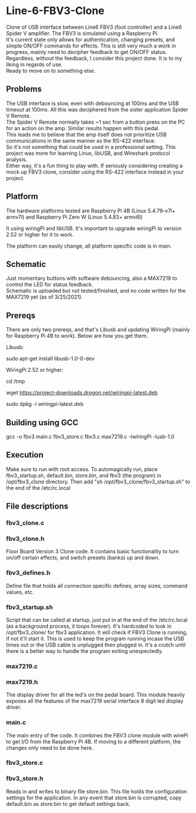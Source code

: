 # Line-6-FBV3-Clone
Clone of USB interface between Line6 FBV3 (foot controller) and a Line6 Spider V amplifier. 
The FBV3 is simulated using a Raspberry Pi.  
It's current state only allows for authentication, changing presets, and simple ON/OFF commands for effects. 
This is still very much a work in progress, mainly need to decipher feedback to get ON/OFF status.
Regardless, without the feedback, I consider this project done.  It is to my liking in regards of use.  
Ready to move on to something else.

## Problems
The USB interface is slow, even with debouncing at 100ms and the USB timeout at 100ms.  All this was deciphered from the sister application Spider V Remote.  
The Spider V Remote normally takes ~1 sec from a button press on the PC for an action on the amp.  Similar results happen with this pedal.  
This leads me to believe that the amp itself does not prioritize USB communications in the same manner as the RS-422 interface.  
So it's not something that could be used in a professional setting.  This project was more for learning Linux, libUSB, and Wireshark protocol analysis.  
Either way, it's a fun thing to play with.  If seriously considering creating a mock up FBV3 clone, consider using the RS-422 interface instead in your project.  

## Platform
The hardware platforms tested are Raspberry Pi 4B (Linux 5.4.79-v7l+ armv7l) and Raspberry Pi Zero W (Linux 5.4.83+ armv6l)

It using wiringPi and libUSB.  It's important to upgrade wiringPi to version 2.52 or higher for it to work.

The platform can easily change, all platform specific code is in main. 

## Schematic 
Just momentary buttons with software debouncing, also a MAX7219 to control the LED for status feedback.  
Schematic is uploaded but not tested/finished, and no code written for the MAX7219 yet (as of 3/25/2021).

## Prereqs
There are only two prereqs, and that's Libusb and updating WiringPi (mainly for Raspberry Pi 4B to work). Below are how you get them.

Libusb: 

sudo apt-get install libusb-1.0-0-dev

WiringPi 2.52 or higher:

cd /tmp

wget https://project-downloads.drogon.net/wiringpi-latest.deb

sudo dpkg -i wiringpi-latest.deb

## Building using GCC
gcc -o fbv3 main.c fbv3_store.c fbv3.c max7219.c -lwiringPi -lusb-1.0

## Execution
Make sure to run with root access.
To automagically run, place fbv3_startup.sh, default.bin, store.bin, and fbv3 (the program) in /opt/fbv3_clone directory.
Then add "sh /opt/fbv3_clone/fbv3_startup.sh" to the end of the /etc/rc.local 

## File descriptions
### fbv3_clone.c
### fbv3_clone.h
Floor Board Version 3 Clone code.
It contains basic functionality to turn on/off certain effects, and switch presets (banks) up and down.

### fbv3_defines.h
Define file that holds all connection specific defines, array sizes, command values, etc.

### fbv3_startup.sh
Script that can be called at startup, just put in at the end of the /etc/rc.local (as a background process, it loops forever).
It's hardcoded to look in /opt/fbv3_clone/ for fbv3 application.
It will check if FBV3 Clone is running, if not it'll start it.
This is used to keep the program running incase the USB times out or the USB cable is unplugged then plugged in.
It's a crutch until there is a better way to handle the program exiting unexpectedly.  

### max7219.c
### max7219.h
The display driver for all the led's on the pedal board.  This module heavily exposes all the features of the max7219
serial interface 8 digit led display driver.

### main.c
The main entry of the code.  It combines the FBV3 clone module with wirePi to get I/O from the Raspberry Pi 4B.
If moving to a different platform, the changes only need to be done here.



### fbv3_store.c
### fbv3_store.h
Reads in and writes to binary file store.bin.
This file holds the configuration settings for the application.
In any event that store.bin is corrupted, copy default.bin as store.bin to get default settings back.
 


